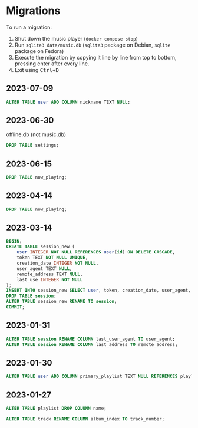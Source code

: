 # Migrations

To run a migration:
1. Shut down the music player (`docker compose stop`)
2. Run `sqlite3 data/music.db` (`sqlite3` package on Debian, `sqlite` package on Fedora)
3. Execute the migration by copying it line by line from top to bottom, pressing enter after every line.
4. Exit using <kbd>Ctrl</kbd>+<kbd>D</kbd>

## 2023-07-09
```sql
ALTER TABLE user ADD COLUMN nickname TEXT NULL;
```

## 2023-06-30
offline.db (not music.db)
```sql
DROP TABLE settings;
```

## 2023-06-15
```sql
DROP TABLE now_playing;
```

## 2023-04-14
```sql
DROP TABLE now_playing;
```

## 2023-03-14
```sql
BEGIN;
CREATE TABLE session_new (
    user INTEGER NOT NULL REFERENCES user(id) ON DELETE CASCADE,
    token TEXT NOT NULL UNIQUE,
    creation_date INTEGER NOT NULL,
    user_agent TEXT NULL,
    remote_address TEXT NULL,
    last_use INTEGER NOT NULL
);
INSERT INTO session_new SELECT user, token, creation_date, user_agent, remote_address, strftime('%s', 'now') FROM session;
DROP TABLE session;
ALTER TABLE session_new RENAME TO session;
COMMIT;
```

## 2023-01-31
```sql
ALTER TABLE session RENAME COLUMN last_user_agent TO user_agent;
ALTER TABLE session RENAME COLUMN last_address TO remote_address;
```

## 2023-01-30
```sql
ALTER TABLE user ADD COLUMN primary_playlist TEXT NULL REFERENCES playlist(path) ON DELETE SET NULL;
```

## 2023-01-27
```sql
ALTER TABLE playlist DROP COLUMN name;
```

```sql
ALTER TABLE track RENAME COLUMN album_index TO track_number;
```
